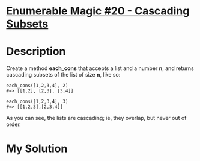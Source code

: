 # [Enumerable Magic #20 - Cascading Subsets](https://www.codewars.com/kata/545af3d185166a3dec001190)

# Description
Create a method **each_cons** that accepts a list and a number **n**, and returns cascading subsets of the list of size 
**n**, like so:

```
each_cons([1,2,3,4], 2)
#=> [[1,2], [2,3], [3,4]]

each_cons([1,2,3,4], 3)
#=> [[1,2,3],[2,3,4]]
```

As you can see, the lists are cascading; ie, they overlap, but never out of order.

# My Solution
```ruby

```

